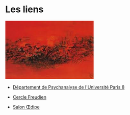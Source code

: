 # Les liens


![test](images/images.jpg )



- [Département de Psychanalyse de l'Université Paris 8](http://www.ufr-sepf.univ-paris8.fr)


- [Cercle Freudien](http://www.cerclefreudien.org)


- [Salon Œdipe](http://www.oedipelesalon.com)



